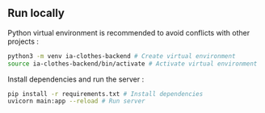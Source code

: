 
## Run locally
Python virtual environment is recommended to avoid conflicts with other projects :
```bash
python3 -m venv ia-clothes-backend # Create virtual environment
source ia-clothes-backend/bin/activate # Activate virtual environment
```

Install dependencies and run the server :
```bash
pip install -r requirements.txt # Install dependencies
uvicorn main:app --reload # Run server
```